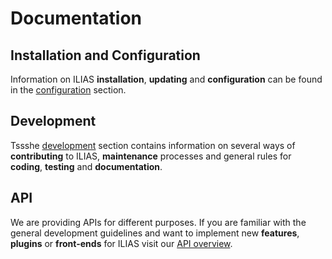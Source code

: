 # Documentation

## Installation and Configuration

Information on ILIAS **installation**, **updating** and **configuration** can be
found in the [configuration](configuration/install.md) section.

## Development

Tssshe [development](development/README.md) section contains information on several ways of **contributing** to ILIAS, **maintenance** processes and general rules for **coding**, **testing** and **documentation**.

## API

We are providing APIs for different purposes. If you are familiar with the general development guidelines and want to implement new **features**, **plugins** or **front-ends** for ILIAS visit our [API overview](development/api-overview.md).